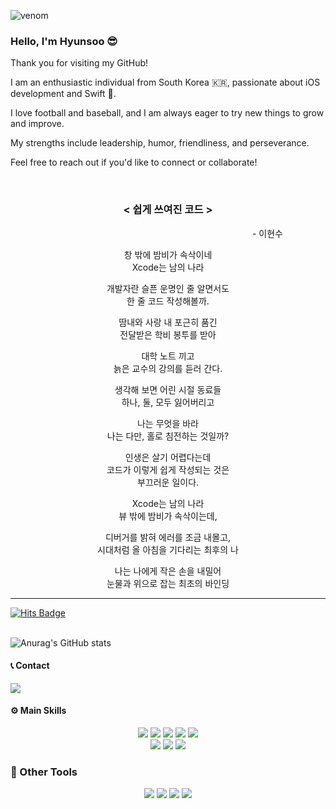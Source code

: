 ![venom](https://capsule-render.vercel.app/api?type=venom&height=200&text=iOS%20Developer%20.&fontSize=70&color=0:8871e5,100:b678c4&stroke=b678c4)

### Hello, I'm Hyunsoo 😎
Thank you for visiting my GitHub!

I am an enthusiastic individual from South Korea 🇰🇷, passionate about iOS development and Swift .

I love football and baseball, and I am always eager to try new things to grow and improve.

My strengths include leadership, humor, friendliness, and perseverance.

Feel free to reach out if you'd like to connect or collaborate!  

<br>

<div align="center">

### < 쉽게 쓰여진 코드 >

&nbsp;&nbsp;&nbsp;&nbsp;&nbsp;&nbsp;&nbsp;&nbsp;&nbsp;&nbsp;&nbsp;&nbsp;&nbsp;&nbsp;&nbsp;&nbsp;&nbsp;&nbsp;&nbsp;&nbsp;&nbsp;&nbsp;&nbsp;&nbsp;&nbsp;&nbsp;&nbsp;&nbsp;&nbsp;&nbsp;&nbsp;&nbsp;&nbsp;&nbsp;&nbsp;&nbsp;&nbsp;&nbsp;&nbsp;&nbsp;&nbsp;&nbsp;&nbsp;&nbsp;&nbsp;&nbsp;&nbsp;&nbsp;&nbsp;&nbsp;&nbsp;&nbsp;&nbsp;&nbsp;&nbsp;&nbsp;&nbsp;&nbsp;&nbsp;&nbsp;&nbsp;&nbsp;&nbsp;&nbsp;&nbsp;&nbsp;&nbsp;&nbsp;&nbsp;&nbsp;&nbsp;&nbsp;&nbsp;&nbsp;&nbsp;&nbsp;&nbsp;&nbsp;&nbsp;&nbsp; -  이현수

창 밖에 밤비가 속삭이네  
Xcode는 남의 나라  

개발자란 슬픈 운명인 줄 알면서도  
한 줄 코드 작성해볼까.  

땀내와 사랑 내 포근히 품긴  
전달받은 학비 봉투를 받아  

대학 노트 끼고  
늙은 교수의 강의를 듣러 간다.  

생각해 보면 어린 시절 동료들  
하나, 둘, 모두 잃어버리고  

나는 무엇을 바라  
나는 다만, 홀로 침전하는 것일까?  

인생은 살기 어렵다는데  
코드가 이렇게 쉽게 작성되는 것은  
부끄러운 일이다.  

Xcode는 남의 나라  
뷰 밖에 밤비가 속삭이는데,  

디버거를 밝혀 에러를 조금 내몰고,  
시대처럼 올 아침을 기다리는 최후의 나  

나는 나에게 작은 손을 내밀어  
눈물과 위으로 잡는 최초의 바인딩 

</div>

-------

<div>
    <a href="https://hits.seeyoufarm.com">
        <img src="https://hits.seeyoufarm.com/api/count/incr/badge.svg?url=https%3A%2F%2Fgithub.com%2FiOS-Dev-Hyun&count_bg=%23FEFF00&title_bg=%234EFBBE&icon=&icon_color=%231E5A5C&title=hits&edge_flat=false" alt="Hits Badge"/>
    </a>
</div>

<br>

![Anurag's GitHub stats](https://github-readme-stats.vercel.app/api?username=NeverDie-iOS&hide=contribs,prs,issues,stars&show_icons=true&theme=neon&count_private=true&hide_rank=true)

#### 📞 Contact 
<a href="mailto:mm083434@naver.com" target="_blank">
    <img src="https://img.shields.io/badge/Mail-03C75A?style=flat-square&logo=Naver&logoColor=white"/>
</a><br>

#### ⚙️ Main Skills
<div align="center">
    <img src="https://img.shields.io/badge/iOS-000000?style=flat-square&logo=Apple&logoColor=white"/> 
    <img src="https://img.shields.io/badge/Swift-F05138?style=flat-square&logo=Swift&logoColor=white"/>
    <img src="https://img.shields.io/badge/SwiftUI-137CBD?style=flat-square&logo=Swift&logoColor=white"/>
    <img src="https://img.shields.io/badge/Xcode-147EFB?style=flat-square&logo=Xcode&logoColor=white"/> 
    <img src="https://img.shields.io/badge/AppStore-0D96F6?style=flat-square&logo=AppStore&logoColor=white"/> <br>
    <img src="https://img.shields.io/badge/Visual Studio Code-007ACC?style=flat-square&logo=Visual Studio Code&logoColor=white"/>
    <img src="https://img.shields.io/badge/AlamoFire-FF3B30?style=flat-square&logo=swift&logoColor=white"/>
    <img src="https://img.shields.io/badge/REST%20API-0052CC?style=flat-square&logo=swagger&logoColor=white"/>
</div>

### 🔗 Other Tools
<div align="center">
    <img src="https://img.shields.io/badge/FCM-FFCA28?style=flat-square&logo=firebase&logoColor=black"/>
    <img src="https://img.shields.io/badge/Postman-FF6C37?style=flat-square&logo=Postman&logoColor=white"/>
    <img src="https://img.shields.io/badge/Naver%20Cloud%20Platform-03C75A?style=flat-square&logo=Naver&logoColor=white"/>
    <img src="https://img.shields.io/badge/Figma-F24E1E?style=flat-square&logo=figma&logoColor=white"/>
</div>
